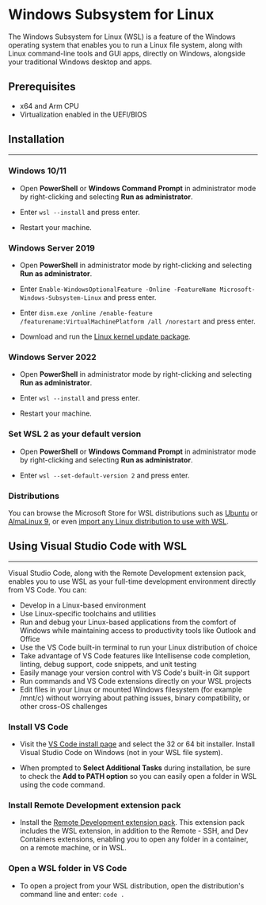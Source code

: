 # Windows Subsystem for Linux

The Windows Subsystem for Linux (WSL) is a feature of the Windows operating system that enables you to run a Linux file system, along with Linux command-line tools and GUI apps, directly on Windows, alongside your traditional Windows desktop and apps.

## Prerequisites

- x64 and Arm CPU
- Virtualization enabled in the UEFI/BIOS

## Installation
---

### Windows 10/11

- Open **PowerShell** or **Windows Command Prompt** in administrator mode by right-clicking and selecting **Run as administrator**.

- Enter `wsl --install` and press enter.

- Restart your machine.

### Windows Server 2019

- Open **PowerShell** in administrator mode by right-clicking and selecting **Run as administrator**.

- Enter `Enable-WindowsOptionalFeature -Online -FeatureName Microsoft-Windows-Subsystem-Linux` and press enter.

- Enter `dism.exe /online /enable-feature /featurename:VirtualMachinePlatform /all /norestart` and press enter.

- Download and run the [Linux kernel update package](https://wslstorestorage.blob.core.windows.net/wslblob/wsl_update_x64.msi).

### Windows Server 2022

- Open **PowerShell** in administrator mode by right-clicking and selecting **Run as administrator**.

- Enter `wsl --install` and press enter.

- Restart your machine.

### Set WSL 2 as your default version

- Open **PowerShell** or **Windows Command Prompt** in administrator mode by right-clicking and selecting **Run as administrator**.

- Enter `wsl --set-default-version 2` and press enter.

### Distributions

You can browse the Microsoft Store for WSL distributions such as [Ubuntu](https://www.microsoft.com/store/productId/9PDXGNCFSCZV) or [AlmaLinux 9](https://www.microsoft.com/store/productId/9P5RWLM70SN9), or even [import any Linux distribution to use with WSL](https://learn.microsoft.com/en-us/windows/wsl/use-custom-distro).

## Using Visual Studio Code with WSL
---

Visual Studio Code, along with the Remote Development extension pack, enables you to use WSL as your full-time development environment directly from VS Code. You can:

- Develop in a Linux-based environment
- Use Linux-specific toolchains and utilities
- Run and debug your Linux-based applications from the comfort of Windows while maintaining access to productivity tools like Outlook and Office
- Use the VS Code built-in terminal to run your Linux distribution of choice
- Take advantage of VS Code features like Intellisense code completion, linting, debug support, code snippets, and unit testing
- Easily manage your version control with VS Code's built-in Git support
- Run commands and VS Code extensions directly on your WSL projects
- Edit files in your Linux or mounted Windows filesystem (for example /mnt/c) without worrying about pathing issues, binary compatibility, or other cross-OS challenges

### Install VS Code

- Visit the [VS Code install page](https://code.visualstudio.com/download) and select the 32 or 64 bit installer. Install Visual Studio Code on Windows (not in your WSL file system).

- When prompted to **Select Additional Tasks** during installation, be sure to check the **Add to PATH option** so you can easily open a folder in WSL using the code command.

### Install Remote Development extension pack

- Install the [Remote Development extension pack](https://marketplace.visualstudio.com/items?itemName=ms-vscode-remote.vscode-remote-extensionpack). This extension pack includes the WSL extension, in addition to the Remote - SSH, and Dev Containers extensions, enabling you to open any folder in a container, on a remote machine, or in WSL.

### Open a WSL folder in VS Code

- To open a project from your WSL distribution, open the distribution's command line and enter: `code .`

